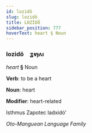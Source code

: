 ```yaml
---
id: lozidö
slug: lozidö
title: LOZİDÖ
sidebar_position: 777
hoverText: heart § Noun
---
```


### lozidö&emsp;<span kind="abugida">ʓⱴɟʌı</span>

*heart* **§** Noun

**Verb**: to be a heart

**Noun**: heart

**Modifier**: heart-related

Isthmus Zapotec ladxidó' 

*Oto-Manguean Language Family*